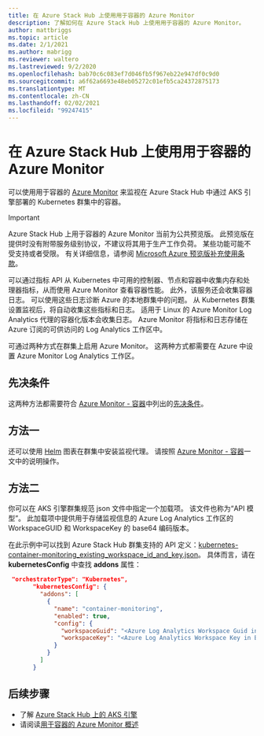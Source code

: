 ```yaml
---
title: 在 Azure Stack Hub 上使用用于容器的 Azure Monitor
description: 了解如何在 Azure Stack Hub 上使用用于容器的 Azure Monitor。
author: mattbriggs
ms.topic: article
ms.date: 2/1/2021
ms.author: mabrigg
ms.reviewer: waltero
ms.lastreviewed: 9/2/2020
ms.openlocfilehash: bab70c6c083ef7d046fb5f967eb22e947df0c9d0
ms.sourcegitcommit: a6f62a6693e48eb05272c01efb5ca24372875173
ms.translationtype: MT
ms.contentlocale: zh-CN
ms.lasthandoff: 02/02/2021
ms.locfileid: "99247415"
---
```

# <a name="use-azure-monitor-for-containers-on-azure-stack-hub"></a>在 Azure Stack Hub 上使用用于容器的 Azure Monitor

可以使用用于容器的 [Azure Monitor](/azure/azure-monitor/) 来监视在 Azure Stack Hub 中通过 AKS 引擎部署的 Kubernetes 群集中的容器。 

> [!IMPORTANT]
> Azure Stack Hub 上用于容器的 Azure Monitor 当前为公共预览版。
> 此预览版在提供时没有附带服务级别协议，不建议将其用于生产工作负荷。 某些功能可能不受支持或者受限。 有关详细信息，请参阅 [Microsoft Azure 预览版补充使用条款](https://azure.microsoft.com/support/legal/preview-supplemental-terms/)。

可以通过指标 API 从 Kubernetes 中可用的控制器、节点和容器中收集内存和处理器指标，从而使用 Azure Monitor 查看容器性能。 此外，该服务还会收集容器日志。 可以使用这些日志诊断 Azure 的本地群集中的问题。 从 Kubernetes 群集设置监视后，将自动收集这些指标和日志。 适用于 Linux 的 Azure Monitor Log Analytics 代理的容器化版本会收集日志。 Azure Monitor 将指标和日志存储在 Azure 订阅的可供访问的 Log Analytics 工作区中。

可通过两种方式在群集上启用 Azure Monitor。 这两种方式都需要在 Azure 中设置 Azure Monitor Log Analytics 工作区。

## <a name="prerequisites"></a>先决条件

这两种方法都需要符合 [Azure Monitor - 容器](https://github.com/Helm/charts/tree/master/incubator/azuremonitor-containers)中列出的[先决条件](https://github.com/Helm/charts/tree/master/incubator/azuremonitor-containers#pre-requisites)。

## <a name="method-one"></a>方法一

还可以使用 [Helm](https://helm.sh/) 图表在群集中安装监视代理。 请按照 [Azure Monitor - 容器](https://github.com/Helm/charts/tree/master/incubator/azuremonitor-containers)一文中的说明操作。

## <a name="method-two"></a>方法二

你可以在 AKS 引擎群集规范 json 文件中指定一个加载项。 该文件也称为“API 模型”。 此加载项中提供用于存储监视信息的 Azure Log Analytics 工作区的 WorkspaceGUID 和 WorkspaceKey 的 base64 编码版本。

在此示例中可以找到 Azure Stack Hub 群集支持的 API 定义：[kubernetes-container-monitoring_existing_workspace_id_and_key.json](https://github.com/Azure/aks-engine/blob/master/examples/addons/container-monitoring/kubernetes-container-monitoring_existing_workspace_id_and_key.json)。 具体而言，请在 **kubernetesConfig** 中查找 **addons** 属性：

```JSON  
 "orchestratorType": "Kubernetes",
       "kubernetesConfig": {
         "addons": [
           {
             "name": "container-monitoring",
             "enabled": true,
             "config": {
               "workspaceGuid": "<Azure Log Analytics Workspace Guid in Base-64 encoded>",
               "workspaceKey": "<Azure Log Analytics Workspace Key in Base-64 encoded>"
             }
           }
         ]
       }
```

## <a name="next-steps"></a>后续步骤

- 了解 [Azure Stack Hub 上的 AKS 引擎](azure-stack-kubernetes-aks-engine-overview.md)  
- 请阅读[用于容器的 Azure Monitor 概述](/azure/azure-monitor/insights/container-insights-overview)
